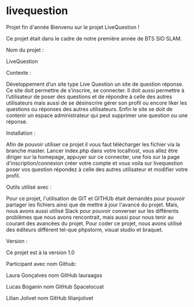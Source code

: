 # livequestion
Projet fin d'année
Bienvenu sur le projet LiveQuestion !

Ce projet était dans le cadre de notre première année de BTS SIO SLAM. 

Nom du projet : 

LiveQuestion

Contexte :

Développement d’un site type Live Question un site de question réponse. Ce site doit permettre de s’inscrire, se connecter. Il doit aussi permettre à l’utilisateur de poser des questions et de répondre à celle des autres utilisateurs mais aussi de se désinscrire gérer son profil ou encore liker les questions ou réponses des autres utilisateurs. Enfin le site se doit de contenir un espace administrateur qui peut supprimer une question ou une réponse. 

Installation : 

Afin de pouvoir utiliser ce projet il vous faut télécharger les fichier via la branche master. Lancer index.php dans votre localhost,
vous allez être diriger sur la homepage, appuyer sur ce connecter, une fois sur la page d'inscription/connexion créer votre compte et vous voila sur livequestion poser vos question répondez à celle des autres utilisateur et modifier votre profil.

Outils utilisé avec :

Pour ce projet, l'utilisation de GIT et GITHUb était demandés pour pouvoir partager les fichiers ainsi que de mettre à jour l'avancé du projet. Mais, nous avons aussi utilisé Slack pour pouvoir converser sur les différents problèmes que nous avons rencontrait, mais aussi pour nous tenir au courant des avancées du projet. Pour coder ce projet, nous avons utilisé des éditeurs différent tel-que phpstorm, visual studio et braquet.

Version :

Ce projet est à la version 1.0

Participant avec nom Github:

Laura Gonçalves nom GitHub lauraagss

Lucas Boganin nom GitHub Spacelocust

Lilian Jolivet nom GitHub lilianjolivet



